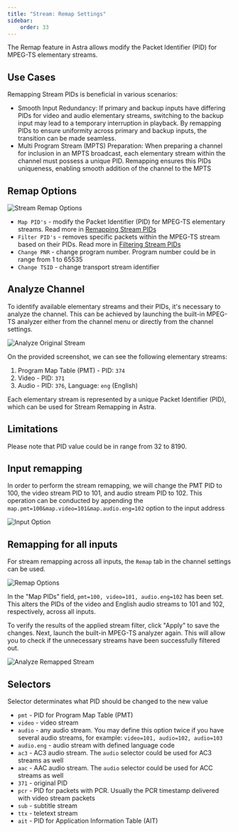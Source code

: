 ```yaml
---
title: "Stream: Remap Settings"
sidebar:
    order: 33
---
```


The Remap feature in Astra allows modify the Packet Identifier (PID) for MPEG-TS elementary streams.

## Use Cases

Remapping Stream PIDs is beneficial in various scenarios:

- Smooth Input Redundancy: If primary and backup inputs have differing PIDs for video and audio elementary streams, switching to the backup input may lead to a temporary interruption in playback. By remapping PIDs to ensure uniformity across primary and backup inputs, the transition can be made seamless.
- Multi Program Stream (MPTS) Preparation: When preparing a channel for inclusion in an MPTS broadcast, each elementary stream within the channel must possess a unique PID. Remapping ensures this PIDs uniqueness, enabling smooth addition of the channel to the MPTS

## Remap Options

![Stream Remap Options](https://cdn.cesbo.com/help/astra/admin-guide/stream/remap.png)

- `Map PID's` - modify the Packet Identifier (PID) for MPEG-TS elementary streams. Read more in [Remapping Stream PIDs](/en/astra/streams/remap/)
- `Filter PID's` - removes specific packets within the MPEG-TS stream based on their PIDs. Read more in [Filtering Stream PIDs](/en/astra/streams/filter/)
- `Change PNR` - change program number. Program number could be in range from 1 to 65535
- `Change TSID` - change transport stream identifier

## Analyze Channel

To identify available elementary streams and their PIDs, it's necessary to analyze the channel. This can be achieved by launching the built-in MPEG-TS analyzer either from the channel menu or directly from the channel settings.

![Analyze Original Stream](https://cdn.cesbo.com/help/astra/processing/utilities/remap/analyze-original.png)

On the provided screenshot, we can see the following elementary streams:

1. Program Map Table (PMT) - PID: `374`
1. Video - PID: `371`
2. Audio - PID: `376`, Language: `eng` (English)

Each elementary stream is represented by a unique Packet Identifier (PID), which can be used for Stream Remapping in Astra.

## Limitations

Please note that PID value could be in range from 32 to 8190.

## Input remapping

In order to perform the stream remapping, we will change the PMT PID to 100, the video stream PID to 101, and audio stream PID to 102. This operation can be conducted by appending the `map.pmt=100&map.video=101&map.audio.eng=102` option to the input address

![Input Option](https://cdn.cesbo.com/help/astra/processing/utilities/remap/input-options.png)

## Remapping for all inputs

For stream remapping across all inputs, the `Remap` tab in the channel settings can be used.

![Remap Options](https://cdn.cesbo.com/help/astra/processing/utilities/remap/remap-options.png)

In the "Map PIDs" field, `pmt=100, video=101, audio.eng=102` has been set. This alters the PIDs of the video and English audio streams to 101 and 102, respectively, across all inputs.

To verify the results of the applied stream filter, click "Apply" to save the changes. Next, launch the built-in MPEG-TS analyzer again. This will allow you to check if the unnecessary streams have been successfully filtered out.

![Analyze Remapped Stream](https://cdn.cesbo.com/help/astra/processing/utilities/remap/analyze-remapped.png)

## Selectors

Selector determinates what PID should be changed to the new value

- `pmt` - PID for Program Map Table (PMT)
- `video` - video stream
- `audio` - any audio stream. You may define this option twice if you have several audio streams, for example: `video=101, audio=102, audio=103`
- `audio.eng` - audio stream with defined language code
- `ac3` - AC3 audio stream. The `audio` selector could be used for AC3 streams as well
- `aac` - AAC audio stream. The `audio` selector could be used for ACC streams as well
- `371` - original PID
- `pcr` - PID for packets with PCR. Usually the PCR timestamp delivered with video stream packets
- `sub` - subtitle stream
- `ttx` - teletext stream
- `ait` - PID for Application Information Table (AIT)
